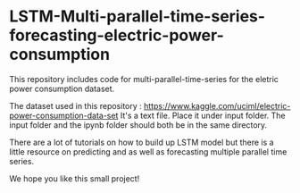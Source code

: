 # LSTM-Multi-parallel-time-series-forecasting-electric-power-consumption
This repository includes code for multi-parallel-time-series for the eletric power consumption dataset.

The dataset used in this repository : https://www.kaggle.com/uciml/electric-power-consumption-data-set
It's a text file. Place it under input folder. The input folder and the ipynb folder should both be in the same directory.

There are a lot of tutorials on how to build up LSTM model but there is a little resource on predicting and as well as forecasting multiple
parallel time series. 

We hope you like this small project!
